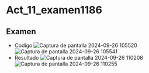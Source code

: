 # Act_11_examen1186

## Examen
- Codigo
  ![Captura de pantalla 2024-09-26 105520](https://github.com/user-attachments/assets/cd5f6048-83a6-4fa6-a8d1-d228f90428ec)
  ![Captura de pantalla 2024-09-26 105541](https://github.com/user-attachments/assets/38b7a3f5-7be1-41b5-8aca-6e9023b8a280)
- Resultado
  ![Captura de pantalla 2024-09-26 110208](https://github.com/user-attachments/assets/c81c7c68-0f68-467a-b210-0b2f40ccf892)
  ![Captura de pantalla 2024-09-26 110255](https://github.com/user-attachments/assets/d9c4bfe8-fc20-48a4-a8d3-cbb4cf1f01cc)
